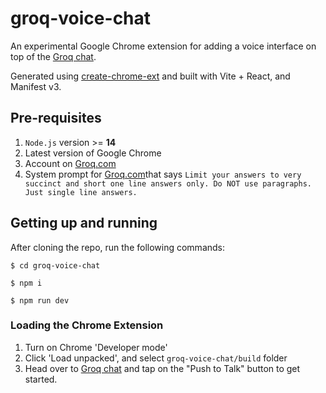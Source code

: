 # groq-voice-chat

An experimental Google Chrome extension for adding a voice interface on top of the [Groq chat](https://groq.com).

Generated using [create-chrome-ext](https://github.com/guocaoyi/create-chrome-ext) and built with Vite + React, and Manifest v3.

## Pre-requisites

1. `Node.js` version >= **14**
2. Latest version of Google Chrome
3. Account on [Groq.com](https://groq.com)
4. System prompt for [Groq.com](https://groq.com)that says `Limit your answers to very succinct and short one line answers only. Do NOT use paragraphs. Just single line answers.`

## Getting up and running

After cloning the repo, run the following commands:

```shell
$ cd groq-voice-chat

$ npm i

$ npm run dev
```

### Loading the Chrome Extension

1. Turn on Chrome 'Developer mode'
2. Click 'Load unpacked', and select `groq-voice-chat/build` folder
3. Head over to [Groq chat](https://groq.com) and tap on the "Push to Talk" button to get started.

